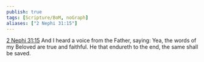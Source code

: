 ```yaml
---
publish: true
tags: [Scripture/BoM, noGraph]
aliases: ["2 Nephi 31:15"]
---
```

[2 Nephi 31:15](https://churchofjesuschrist.org/study/scriptures/bofm/2-ne/31?lang=eng&id=p15#p15) And I heard a voice from the Father, saying: Yea, the words of my Beloved are true and faithful. He that endureth to the end, the same shall be saved.
